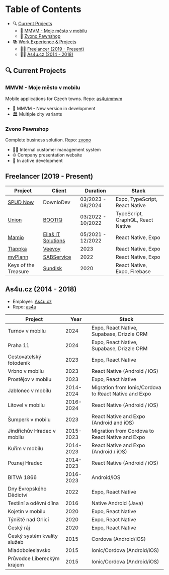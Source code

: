 # Table of Contents

- 🔍 [Current Projects](#-current-projects)
  - 📱 [MMVM - Moje město v mobilu](#-mmvm---moje-město-v-mobilu)
  - 📱 [Zvono Pawnshop](#-zvono-pawnshop)
- 📚 [Work Experience & Projects](#-work-experience--projects)
  - 👨‍💻 [Freelancer (2019 - Present)](#-freelancer-2019---present)
  - 👨‍💻 [As4u.cz (2014 - 2018)](#-as4ucz-2004---2018)

## 🔍 Current Projects

### MMVM - Moje město v mobilu

Mobile applications for Czech towns. Repo: [as4u/mmvm](https://github.com/miccy-dev/as4u/mmvm)

- 📱 MMVM - New version in development
- 🏛️ Multiple city variants

### Zvono Pawnshop

Complete business solution. Repo: [zvono](https://github.com/miccy-dev/zvono)

- 👨‍💼 Internal customer management system
- 🌐 Company presentation website
- 🚧 In active development

## Freelancer (2019 - Present)

| Project                                                    | Client                                             | Duration          | Stack                             |
| ---------------------------------------------------------- | -------------------------------------------------- | ----------------- | --------------------------------- |
| [SPUD Now](https://spudnow.co.uk/)                         | DownloDev                                          | 03/2023 - 08/2024 | Expo, TypeScript, React Native    |
| [Union](https://www.union.sk/union-zp-aplikacia-na-mobile) | [BOOTIQ](https://www.bootiq.io)                    | 03/2022 - 10/2022 | TypeScript, GraphQL, React Native |
| [Mamio](https://www.mamio-app.com)                         | [Eliaš IT Solutions](https://elias-itsolutions.sk) | 05/2021 - 12/2022 | React Native, Expo                |
| [Tlappka](https://www.tlappka.cz/)                         | [Veevoy](https://veevoy.com)                       | 2023              | React Native, Expo                |
| [myPlann](https://www.sabservis.cz/myplann)                | [SABService](https://www.sabservis.cz)             | 2022              | React Native, Expo                |
| Keys of the Treasure                                       | [Sundisk](https://www.sundisk.cz/cs/)              | 2020              | React Native, Expo, Firebase      |

## As4u.cz (2014 - 2018)

- Employer: [As4u.cz](https://www.as4u.cz/)
- Repo: [as4u](https://github.com/miccy-dev/as4u)

| Project                     | Year      | Stack                                                 |
| --------------------------- | --------- | ----------------------------------------------------- |
| Turnov v mobilu             | 2024      | Expo, React Native, Supabase, Drizzle ORM             |
| Praha 11                    | 2024      | Expo, React Native, Supabase, Drizzle ORM             |
| Cestovatelský fotodeník     | 2023      | Expo, React Native                                    |
| Vrbno v mobilu              | 2023      | React Native (Android / iOS)                          |
| Prostějov v mobilu          | 2023      | Expo, React Native                                    |
| Jablonec v mobilu           | 2014-2024 | Migration from Ionic/Cordova to React Native and Expo |
| Litovel v mobilu            | 2016-2024 | React Native (Android / iOS)                          |
| Šumperk v mobilu            | 2023      | React Native and Expo (Android and iOS)               |
| Jindřichův Hradec v mobilu  | 2015-2023 | Migration from Cordova to React Native and Expo       |
| Kuřim v mobilu              | 2014-2023 | React Native and Expo (Android / iOS)                 |
| Poznej Hradec               | 2014-2023 | React Native (Android / iOS)                          |
| BITVA 1866                  | 2016-2023 | Android/iOS                                           |
| Dny Evropského Dědictví     | 2022      | Expo, React Native                                    |
| Textilní a oděvní dílna     | 2016      | Native Android (Java)                                 |
| Kojetín v mobilu            | 2020      | Expo, React Native                                    |
| Týniště nad Orlicí          | 2020      | Expo, React Native                                    |
| Český ráj                   | 2020      | Expo, React Native                                    |
| Český systém kvality služeb | 2015      | Cordova (Android/iOS)                                 |
| Mladoboleslavsko            | 2015      | Ionic/Cordova (Android/iOS)                           |
| Průvodce Libereckým krajem  | 2015      | Ionic/Cordova (Android/iOS)                           |
